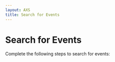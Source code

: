 ```yaml
---
layout: AXS
title: Search for Events
---
```

# Search for Events

Complete the following steps to search for events: